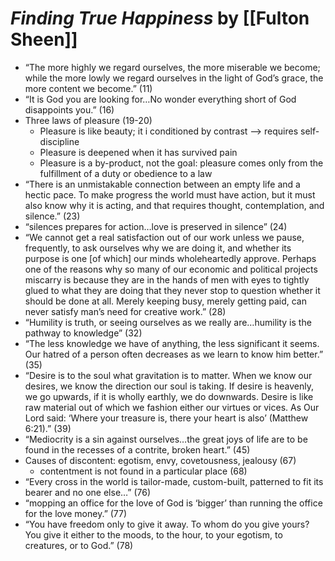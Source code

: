 
# *Finding True Happiness* by [[Fulton Sheen]]

* “The more highly we regard ourselves, the more miserable we become; while the more lowly we regard ourselves in the light of God’s grace, the more content we become.” (11)
* “It is God you are looking for…No wonder everything short of God disappoints you.” (16)
* Three laws of pleasure (19-20)
    * Pleasure is like beauty; it i conditioned by contrast —> requires self-discipline
    * Pleasure is deepened when it has survived pain
    * Pleasure is a by-product, not the goal: pleasure comes only from the fulfillment of a duty or obedience to a law
* “There is an unmistakable connection between an empty life and a hectic pace. To make progress the world must have action, but it must also know why it is acting, and that requires thought, contemplation, and silence.” (23)
* “silences prepares for action…love is preserved in silence” (24)
* “We cannot get a real satisfaction out of our work unless we pause, frequently, to ask ourselves why we are doing it, and whether its purpose is one [of which] our minds wholeheartedly approve. Perhaps one of the reasons why so many of our economic and political projects miscarry is because they are in the hands of men with eyes to tightly glued to what they are doing that they never stop to question whether it should be done at all. Merely keeping busy, merely getting paid, can never satisfy man’s need for creative work.” (28)
* “Humility is truth, or seeing ourselves as we really are…humility is the pathway to knowledge” (32)
* “The less knowledge we have of anything, the less significant it seems. Our hatred of a person often decreases as we learn to know him better.” (35)
* “Desire is to the soul what gravitation is to matter. When we know our desires, we know the direction our soul is taking. If desire is heavenly, we go upwards, if it is wholly earthly, we do downwards. Desire is like raw material out of which we fashion either our virtues or vices. As Our Lord said: ‘Where your treasure is, there your heart is also’ (Matthew 6:21).” (39)
* “Mediocrity is a sin against ourselves…the great joys of life are to be found in the recesses of a contrite, broken heart.” (45)
*  Causes of discontent: egotism, envy, covetousness, jealousy (67)
    * contentment is not found in a particular place (68)
* “Every cross in the world is tailor-made, custom-built, patterned to fit its bearer and no one else…” (76)
* “mopping an office for the love of God is ‘bigger’ than running the office for the love money.” (77)
* “You have freedom only to give it away. To whom do you give yours? You give it either to the moods, to the hour, to your egotism, to creatures, or to God.” (78)

